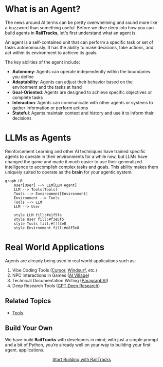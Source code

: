 # What is an Agent?

The news around AI terms can be pretty overwhelming and sound more like a buzzword than something useful. Before we dive
deep into how you can build agents in **RailTracks**, let's first understand what an agent is.

An agent is a self-contained unit that can perform a specific task or set of tasks autonomously. It has the ability to
make decisions, take actions, and act within its environment to achieve its goals.

The key abilities of the agent include:

* **Autonomy**: Agents can operate independently within the boundaries you define
* **Adaptability**: Agents can adjust their behavior based on the environment and the tasks at hand
* **Goal-Oriented**: Agents are designed to achieve specific objectives or complete tasks
* **Interaction**: Agents can communicate with other agents or systems to gather information or perform actions
* **Stateful**: Agents maintain context and history and use it to inform their decisions

# LLMs as Agents

Reinforcement Learning and other AI techniques have trained specific agents to operate in their environments
for a while now, but LLMs have changed the game and made it much easier to use their generalized intelligence to
accomplish complex tasks and goals. This ability makes them uniquely suited to operate as the **brain** for your agentic
system.

```mermaid
graph LR
    User[User] --> LLM[LLM Agent]
    LLM --> Tools[Tools]
    Tools --> Environment[Environment]
    Environment --> Tools
    Tools --> LLM
    LLM --> User
    
    style LLM fill:#e1f5fe
    style User fill:#f3e5f5
    style Tools fill:#fff3e0
    style Environment fill:#e8f5e8
```

# Real World Applications

Agents are already being used in real world applications such as:

1. Vibe Coding Tools ([Cursor](https://cursor.so/), [Windsurf](https://windsurf.com/), etc.)
2. NPC Interactions in Games ([AI Village](https://arxiv.org/pdf/2304.03442))
3. Technical Documentation Writing ([ParagraphAI](https://www.paragraphai.com/product))
4. Deep Research Tools ([GPT Deep Research](https://openai.com/index/introducing-deep-research/))

## Related Topics

* [Tools](../tools)

## Build Your Own

We have build **RailTracks** with developers in mind; with just a simple prompt and a bit of Python, you’re
already well on your way to building your first agent.
applications.
<div style="text-align:center;">
    <a href="../../byfa" class="md-button" style="margin:3px">Start Building with RailTracks</a>
</div>


